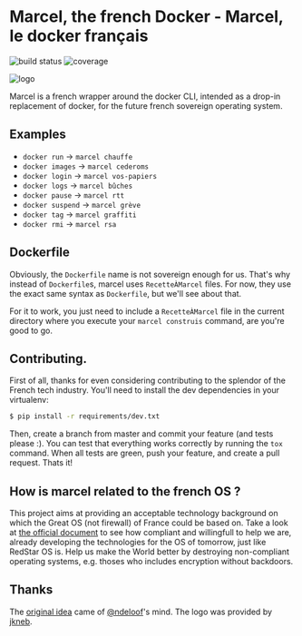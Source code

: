 # Marcel, the french Docker - Marcel, le docker français
![build status](https://travis-ci.org/brouberol/marcel.svg?branch=master) ![coverage](https://coveralls.io/repos/github/brouberol/marcel/badge.svg?branch=master)

![logo](https://brouberol.github.io/marcel/images/logo/marcel-logo.png)

Marcel is a french wrapper around the docker CLI, intended as a drop-in replacement of docker, for the future french sovereign operating system.

## Examples

* ``docker run`` → ``marcel chauffe``
* ``docker images`` → ``marcel cederoms``
* ``docker login`` → ``marcel vos-papiers``
* ``docker logs`` → ``marcel bûches``
* ``docker pause`` → ``marcel rtt``
* ``docker suspend`` → ``marcel grève``
* ``docker tag`` → ``marcel graffiti``
* ``docker rmi`` → ``marcel rsa``

## Dockerfile

Obviously, the ``Dockerfile`` name is not sovereign enough for us. That's why instead of ``Dockerfile``s, marcel uses ``RecetteÀMarcel`` files.
For now, they use the exact same syntax as ``Dockerfile``, but we'll see about that.

For it to work, you just need to include a ``RecetteÀMarcel`` file in the current directory where you execute your ``marcel construis`` command, are you're good to go.

## Contributing.

First of all, thanks for even considering contributing to the splendor of the French tech industry. You'll need to install the dev dependencies in your virtualenv:

```bash
$ pip install -r requirements/dev.txt
```

Then, create a branch from master and commit your feature (and tests please :). You can test that everything works correctly by running the ``tox`` command.
When all tests are green, push your feature, and create a pull request. Thats it!

## How is marcel related to the french OS ?

This project aims at providing an acceptable technology background on which the Great OS (not firewall) of France could be based on. Take a look at [the official document](http://www.assemblee-nationale.fr/14/amendements/3318/CION_LOIS/CL129.asp) to see how compliant and willingfull to help we are, already developing the technologies for the OS of tomorrow, just like RedStar OS is. Help us make the World better by destroying non-compliant operating systems, e.g. thoses who includes encryption without backdoors.

## Thanks
The [original idea](https://github.com/docker/docker/issues/19396) came of [@ndeloof](https://github.com/ndeloof)'s mind.
The logo was provided by [jkneb](https://github.com/jkneb).
